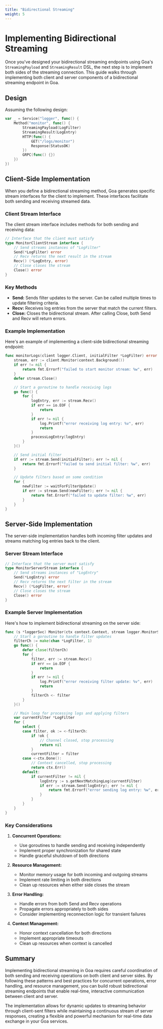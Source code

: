 ```yaml
---
title: "Bidirectional Streaming"
weight: 5
---
```


# Implementing Bidirectional Streaming

Once you've designed your bidirectional streaming endpoints using Goa's
`StreamingPayload` and `StreamingResult` DSL, the next step is to implement both
sides of the streaming connection. This guide walks through implementing both
client and server components of a bidirectional streaming endpoint in Goa.

## Design

Assuming the following design:

```go
var _ = Service("logger", func() {
    Method("monitor", func() {
        StreamingPayload(LogFilter)
        StreamingResult(LogEntry)
        HTTP(func() {
            GET("/logs/monitor")
            Response(StatusOK)
        })
        GRPC(func() {})
    })
})
```

## Client-Side Implementation

When you define a bidirectional streaming method, Goa generates specific stream
interfaces for the client to implement. These interfaces facilitate both sending
and receiving streamed data.

### Client Stream Interface

The client stream interface includes methods for both sending and receiving data:

```go
// Interface that the client must satisfy
type MonitorClientStream interface {
    // Send streams instances of "LogFilter"
    Send(*LogFilter) error
    // Recv returns the next result in the stream
    Recv() (*LogEntry, error)
    // Close closes the stream
    Close() error
}
```

### Key Methods

- **Send:** Sends filter updates to the server. Can be called multiple times to update filtering criteria.
- **Recv:** Receives log entries from the server that match the current filters.
- **Close:** Closes the bidirectional stream. After calling Close, both Send and Recv will return errors.

### Example Implementation

Here's an example of implementing a client-side bidirectional streaming endpoint:

```go
func monitorLogs(client logger.Client, initialFilter *LogFilter) error {
    stream, err := client.Monitor(context.Background())
    if err != nil {
        return fmt.Errorf("failed to start monitor stream: %w", err)
    }
    defer stream.Close()

    // Start a goroutine to handle receiving logs
    go func() {
        for {
            logEntry, err := stream.Recv()
            if err == io.EOF {
                return
            }
            if err != nil {
                log.Printf("error receiving log entry: %v", err)
                return
            }
            processLogEntry(logEntry)
        }
    }()

    // Send initial filter
    if err := stream.Send(initialFilter); err != nil {
        return fmt.Errorf("failed to send initial filter: %w", err)
    }

    // Update filters based on some condition
    for {
        newFilter := waitForFilterUpdate()
        if err := stream.Send(newFilter); err != nil {
            return fmt.Errorf("failed to update filter: %w", err)
        }
    }
}
```

## Server-Side Implementation

The server-side implementation handles both incoming filter updates and streams
matching log entries back to the client.

### Server Stream Interface

```go
// Interface that the server must satisfy
type MonitorServerStream interface {
    // Send streams instances of "LogEntry"
    Send(*LogEntry) error
    // Recv returns the next filter in the stream
    Recv() (*LogFilter, error)
    // Close closes the stream
    Close() error
}
```

### Example Server Implementation

Here's how to implement bidirectional streaming on the server side:

```go
func (s *loggerSvc) Monitor(ctx context.Context, stream logger.MonitorServerStream) error {
    // Start a goroutine to handle filter updates
    filterCh := make(chan *LogFilter, 1)
    go func() {
        defer close(filterCh)
        for {
            filter, err := stream.Recv()
            if err == io.EOF {
                return
            }
            if err != nil {
                log.Printf("error receiving filter update: %v", err)
                return
            }
            filterCh <- filter
        }
    }()

    // Main loop for processing logs and applying filters
    var currentFilter *LogFilter
    for {
        select {
        case filter, ok := <-filterCh:
            if !ok {
                // Channel closed, stop processing
                return nil
            }
            currentFilter = filter
        case <-ctx.Done():
            // Context cancelled, stop processing
            return ctx.Err()
        default:
            if currentFilter != nil {
                logEntry := s.getNextMatchingLog(currentFilter)
                if err := stream.Send(logEntry); err != nil {
                    return fmt.Errorf("error sending log entry: %w", err)
                }
            }
        }
    }
}
```

### Key Considerations

1. **Concurrent Operations:**
   - Use goroutines to handle sending and receiving independently
   - Implement proper synchronization for shared state
   - Handle graceful shutdown of both directions

2. **Resource Management:**
   - Monitor memory usage for both incoming and outgoing streams
   - Implement rate limiting in both directions
   - Clean up resources when either side closes the stream

3. **Error Handling:**
   - Handle errors from both Send and Recv operations
   - Propagate errors appropriately to both sides
   - Consider implementing reconnection logic for transient failures

4. **Context Management:**
   - Honor context cancellation for both directions
   - Implement appropriate timeouts
   - Clean up resources when context is cancelled

## Summary

Implementing bidirectional streaming in Goa requires careful coordination of
both sending and receiving operations on both client and server sides. By
following these patterns and best practices for concurrent operations, error
handling, and resource management, you can build robust bidirectional streaming
endpoints that enable real-time, interactive communication between client and
server.

The implementation allows for dynamic updates to streaming behavior through
client-sent filters while maintaining a continuous stream of server responses,
creating a flexible and powerful mechanism for real-time data exchange in your
Goa services.